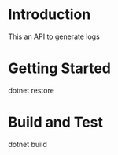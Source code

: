# Introduction 
This an API to generate logs

# Getting Started
dotnet restore

# Build and Test
dotnet build